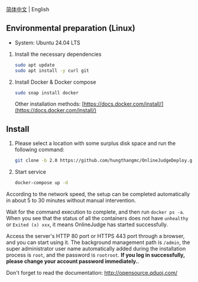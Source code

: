 [简体中文](https://github.com/QingdaoU/OnlineJudgeDeploy/blob/2.0/README.md) | English

## Environmental preparation (Linux)

+ System: Ubuntu 24.04 LTS

1. Install the necessary dependencies

    ```bash
    sudo apt update
    sudo apt install -y curl git
    ```

2. Install Docker & Docker compose

    ```bash
    sudo snap install docker
    ```

    Other installation methods: [https://docs.docker.com/install/](https://docs.docker.com/install/)

## Install

1. Please select a location with some surplus disk space and run the following command:

    ```bash
    git clone -b 2.0 https://github.com/hungthangmc/OnlineJudgeDeploy.git && cd OnlineJudgeDeploy
    ```

2. Start service

    ```bash
    docker-compose up -d
    ```

According to the network speed, the setup can be completed automatically in about 5 to 30 minutes without manual intervention.

Wait for the command execution to complete, and then run `docker ps -a`. When you see that the status of all the containers does not have `unhealthy` or `Exited (x) xxx`, it means OnlineJudge has started successfully.

Access the server's HTTP 80 port or HTTPS 443 port through a browser, and you can start using it. The background management path is `/admin`, the super administrator user name automatically added during the installation process is `root`, and the password is `rootroot`. **If you log in successfully, please change your account password immediately.**.

Don't forget to read the documentation: http://opensource.qduoj.com/
